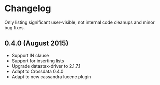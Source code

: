 # Changelog

Only listing significant user-visible, not internal code cleanups and minor bug fixes.

## 0.4.0 (August 2015)
- Support IN clause
- Support for inserting lists
- Upgrade datastax-driver to 2.1.7.1
- Adapt to Crossdata 0.4.0
- Adapt to new cassandra lucene plugin